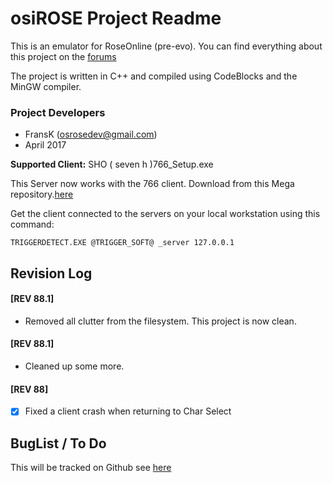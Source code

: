 osiROSE Project Readme
=========================
This is an emulator for RoseOnline (pre-evo).
You can find everything about this project on the [forums](http://forum.dev-osrose.com/viewforum.php?f=22&sid=2412f221f4fecf90b46ed994534d6985)

The project is written in C++ and compiled using CodeBlocks and the MinGW compiler. 

### Project Developers
- FransK  (osrosedev@gmail.com)
- April 2017

**Supported Client:** SHO ( seven h )766_Setup.exe


This Server now works with the 766 client. Download from this Mega repository.[here](https://mega.nz/#F!8AkG3TzJ!6eoMc65tHmF_d_6nAvf8ZA)

Get the client connected to the servers on your local workstation using this command:
```
TRIGGERDETECT.EXE @TRIGGER_SOFT@ _server 127.0.0.1
```

## Revision Log
#### [REV 88.1] 
* Removed all clutter from the filesystem. This project is now clean.
#### [REV 88.1]
* Cleaned up some more.
#### [REV 88]
-[x] Fixed a client crash when returning to Char Select	

## BugList / To Do 
This will be tracked on Github see [here](https://github.com/osRoseDev/osiRose/issues)
